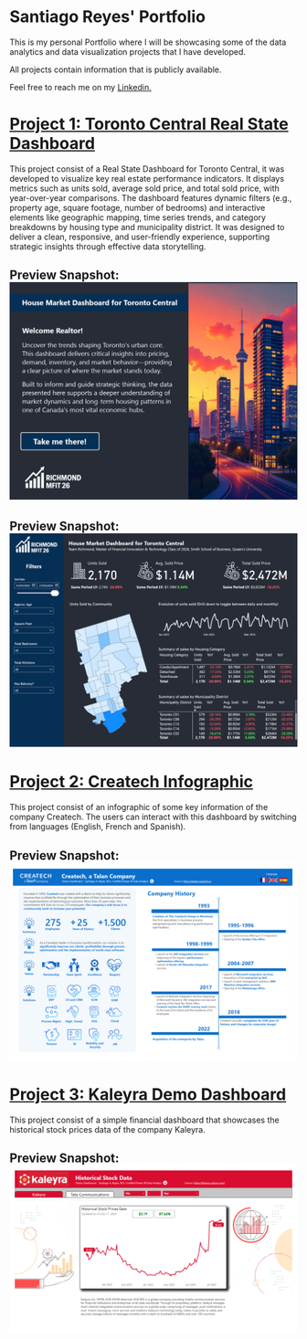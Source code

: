 # Santiago Reyes' Portfolio

This is my personal Portfolio where I will be showcasing some of the data analytics and data visualization projects that I have developed.

All projects contain information that is publicly available. 

Feel free to reach me on my [Linkedin. ](https://www.linkedin.com/in/santiagoareyes/)

# [Project 1: Toronto Central Real State Dashboard](https://github.com/SantiagoReyes18/Real_State_Dashboard)

This project consist of a Real State Dashboard for Toronto Central, it was developed to visualize key real estate performance indicators. It displays metrics such as units sold, average sold price, and total sold price, with year-over-year comparisons. The dashboard features dynamic filters (e.g., property age, square footage, number of bedrooms) and interactive elements like geographic mapping, time series trends, and category breakdowns by housing type and municipality district. It was designed to deliver a clean, responsive, and user-friendly experience, supporting strategic insights through effective data storytelling.

## Preview Snapshot: ![](Images/real_state_dashboard_1.png)
## Preview Snapshot: ![](Images/real_state_dashboard_2.png)

# [Project 2: Createch Infographic](https://github.com/SantiagoReyes18/Createch-Sample-Dashboard)

This project consist of an infographic of some key information of the company Createch. The users can interact with this dashboard by switching from languages (English, French and Spanish).

## Preview Snapshot: ![](Images/Createch_Preview.png)

# [Project 3: Kaleyra Demo Dashboard](https://github.com/SantiagoReyes18/Kaleyra-Sample-Dashboard)

This project consist of a simple financial dashboard that showcases the historical stock prices data of the company Kaleyra.

## Preview Snapshot: ![](Images/Kaleyra_Preview.png)
